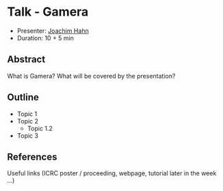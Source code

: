 # Talk - Gamera

* Presenter: [Joachim Hahn](https://github.com/JoachimHahn/)
* Duration: 10 + 5 min

## Abstract

What is Gamera?
What will be covered by the presentation?

## Outline

* Topic 1
* Topic 2
  * Topic 1.2
* Topic 3

## References

Useful links (ICRC poster / proceeding, webpage, tutorial later in the week ...)
